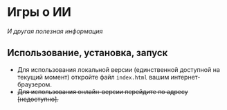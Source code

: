 # Игры о ИИ
_И другая полезная информация_


## Использование, установка, запуск
* Для использования локальной версии (единственной доступной на текущий момент) откройте файл `index.html` вашим интернет-браузером.
* ~~Для использования онлайн-версии перейдите по адресу [недоступно].~~ 